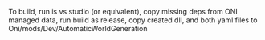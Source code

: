 To build, run is vs studio (or equivalent), copy missing deps from ONI managed data, run build as release, copy created dll, and both yaml files to Oni/mods/Dev/AutomaticWorldGeneration

